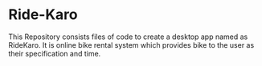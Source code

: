 # Ride-Karo
This Repository consists files of code to create a desktop app named as RideKaro. It is online bike rental system which provides bike to the user as their specification and time.
